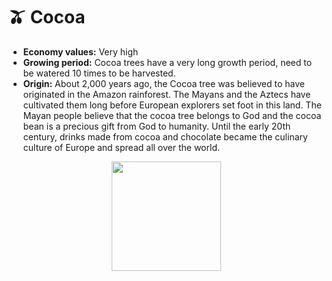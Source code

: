 # 🫒 Cocoa

* **Economy values:** Very high
* **Growing period:** Cocoa trees have a very long growth period, need to be watered 10 times to be harvested.
* **Origin:** About 2,000 years ago, the Cocoa tree was believed to have originated in the Amazon rainforest. The Mayans and the Aztecs have cultivated them long before European explorers set foot in this land. The Mayan people believe that the cocoa tree belongs to God and the cocoa bean is a precious gift from God to humanity. Until the early 20th century, drinks made from cocoa and chocolate became the culinary culture of Europe and spread all over the world.

<div align="center">

<figure><img src="../.gitbook/assets/7.png" alt="" width="175"><figcaption></figcaption></figure>

 

<figure><img src="../.gitbook/assets/tree-mid-7.png" alt=""><figcaption></figcaption></figure>

 

<figure><img src="../.gitbook/assets/tree-7.png" alt=""><figcaption></figcaption></figure>

</div>
